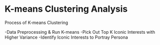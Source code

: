 # K-means Clustering Analysis

Process of K-means Clustering

-Data Preprocessing & Run K-means
-Pick Out Top K Iconic Interests with Higher Variance
-Identify Iconic Interests to Portray Persona


